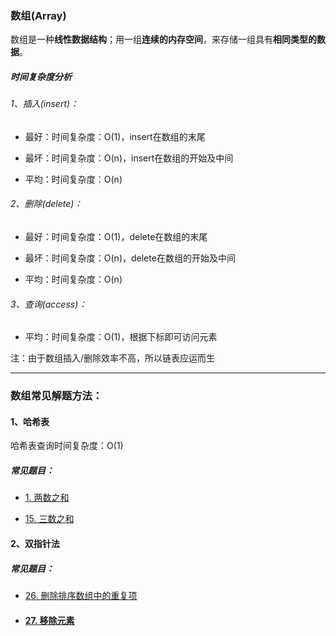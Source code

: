 ### 数组(Array)

数组是一种**线性数据结构**；用一组**连续的内存空间**，来存储一组具有**相同类型的数据**。

##### 时间复杂度分析

###### 1、插入(insert)：

- 最好：时间复杂度：O(1)，insert在数组的末尾

- 最坏：时间复杂度：O(n)，insert在数组的开始及中间

- 平均：时间复杂度：O(n)

###### 2、删除(delete)：

- 最好：时间复杂度：O(1)，delete在数组的末尾

- 最坏：时间复杂度：O(n)，delete在数组的开始及中间

- 平均：时间复杂度：O(n)

###### 3、查询(access)：

- 平均：时间复杂度：O(1)，根据下标即可访问元素

注：由于数组插入/删除效率不高，所以链表应运而生



---



### 数组常见解题方法：

#### 1、哈希表

哈希表查询时间复杂度：O(1)

##### 常见题目：

- [1. 两数之和](https://leetcode-cn.com/problems/two-sum/)

- [15. 三数之和](https://leetcode-cn.com/problems/3sum/)

#### 2、双指针法

##### 常见题目：

- [26. 删除排序数组中的重复项](https://leetcode-cn.com/problems/remove-duplicates-from-sorted-array/)

- #### [27. 移除元素](https://leetcode-cn.com/problems/remove-element/)

